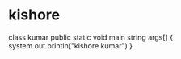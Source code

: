 # kishore
class kumar
public static void main string args[]
{
system.out.println("kishore kumar")
}

